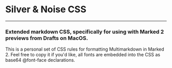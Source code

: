 # Silver & Noise CSS
---

### Extended markdown CSS, specifically for using with Marked 2 previews from Drafts on MacOS.

This is a personal set of CSS rules for formatting Multimarkdown in Marked 2. Feel free to copy it if you'd like, all fonts are embedded into the CSS as base64 @font-face declarations.
